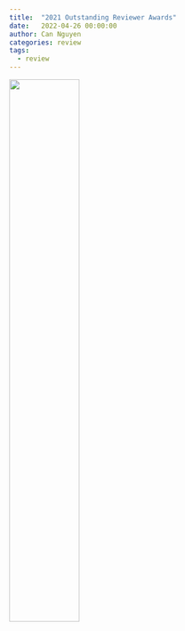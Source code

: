 ```yaml
---
title:  "2021 Outstanding Reviewer Awards"
date:   2022-04-26 00:00:00
author: Can Nguyen
categories: review
tags: 
  - review
---
```



<img src="https://github.com/canng/canng.github.io/tree/main/images/2022/2022-04-26-Outstanding-Reviewer-Award.jpg" width=50% height=50%>




